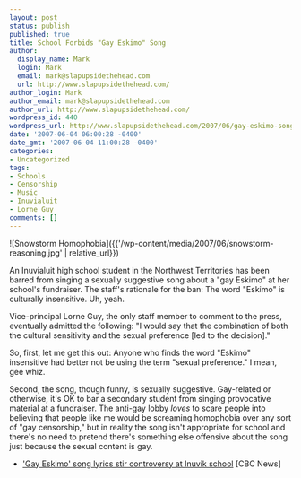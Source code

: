 ```yaml
---
layout: post
status: publish
published: true
title: School Forbids "Gay Eskimo" Song
author:
  display_name: Mark
  login: Mark
  email: mark@slapupsidethehead.com
  url: http://www.slapupsidethehead.com/
author_login: Mark
author_email: mark@slapupsidethehead.com
author_url: http://www.slapupsidethehead.com/
wordpress_id: 440
wordpress_url: http://www.slapupsidethehead.com/2007/06/gay-eskimo-song/
date: '2007-06-04 06:00:28 -0400'
date_gmt: '2007-06-04 11:00:28 -0400'
categories:
- Uncategorized
tags:
- Schools
- Censorship
- Music
- Inuvialuit
- Lorne Guy
comments: []
---
```

![Snowstorm Homophobia]({{'/wp-content/media/2007/06/snowstorm-reasoning.jpg' | relative_url}})

An Inuvialuit high school student in the Northwest Territories has been barred from singing a sexually suggestive song about a "gay Eskimo" at her school's fundraiser. The staff's rationale for the ban: The word "Eskimo" is culturally insensitive. Uh, yeah.

Vice-principal Lorne Guy, the only staff member to comment to the press, eventually admitted the following: "I would say that the combination of both the cultural sensitivity and the sexual preference [led to the decision]."

So, first, let me get this out: Anyone who finds the word "Eskimo" insensitive had better not be using the term "sexual preference." I mean, gee whiz.

Second, the song, though funny, is sexually suggestive. Gay-related or otherwise, it's OK to bar a secondary student from singing provocative material at a fundraiser. The anti-gay lobby _loves_ to scare people into believing that people like me would be screaming homophobia over any sort of "gay censorship," but in reality the song isn't appropriate for school and there's no need to pretend there's something else offensive about the song just because the sexual content is gay.

- ['Gay Eskimo' song lyrics stir controversy at Inuvik school](http://www.cbc.ca/canada/north/story/2007/06/01/nwt-lyrics.html) [CBC News]
